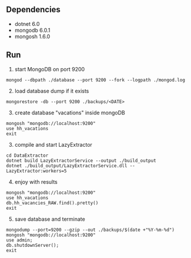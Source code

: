 ## Dependencies
- dotnet 6.0
- mongodb 6.0.1
- mongosh 1.6.0

## Run
1. start MongoDB on port 9200
  ```
  mongod --dbpath ./database --port 9200 --fork --logpath ./mongod.log
  ```
2. load database dump if it exists
  ```
  mongorestore -db --port 9200 ./backups/<DATE>
  ```
3. create database "vacations" inside mongoDB
```
mongosh "mongodb://localhost:9200"
use hh_vacations
exit
```
3. compile and start LazyExtractor
```
cd DataExtractor
dotnet build LazyExtractorService --output ./build_output    
dotnet ./build_output/LazyExtractorService.dll --LazyExtractor:workers=5
```
4. enjoy with results
```
mongosh "mongodb://localhost:9200"
use hh_vacations
db.hh_vacancies_RAW.find().pretty()
exit
```
5. save database and terminate
```
mongodump --port=9200 --gzip --out ./backups/$(date +"%Y-%m-%d")
mongosh "mongodb://localhost:9200"
use admin;
db.shutdownServer();
exit
```
